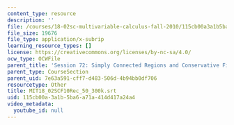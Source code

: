 ```yaml
---
content_type: resource
description: ''
file: /courses/18-02sc-multivariable-calculus-fall-2010/115cb00a3a1b5ba6a71a414d417a24a4_MIT18_02SCF10Rec_50_300k.vtt
file_size: 19676
file_type: application/x-subrip
learning_resource_types: []
license: https://creativecommons.org/licenses/by-nc-sa/4.0/
ocw_type: OCWFile
parent_title: 'Session 72: Simply Connected Regions and Conservative Fields'
parent_type: CourseSection
parent_uid: 7e63a591-cff7-d483-506d-4b94bb0df706
resourcetype: Other
title: MIT18_02SCF10Rec_50_300k.srt
uid: 115cb00a-3a1b-5ba6-a71a-414d417a24a4
video_metadata:
  youtube_id: null
---
```

